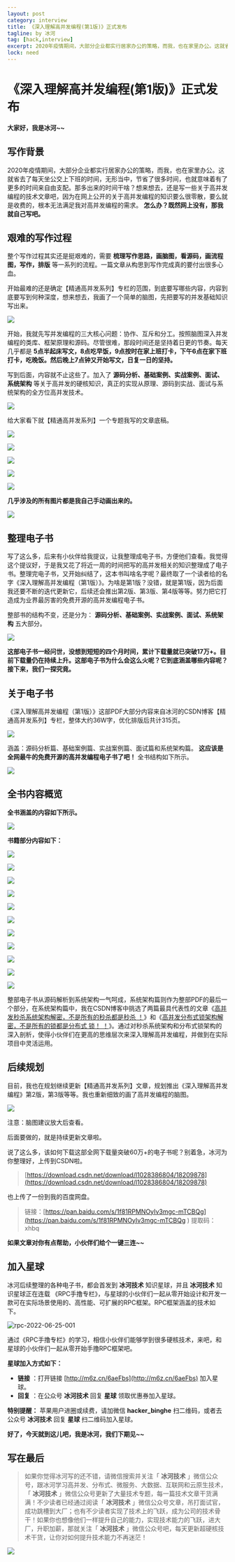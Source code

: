 ```yaml
---
layout: post
category: interview
title: 《深入理解高并发编程(第1版)》正式发布
tagline: by 冰河
tag: [hack,interview]
excerpt: 2020年疫情期间，大部分企业都实行居家办公的策略，而我，也在家里办公。这就省去了每天坐公交上下班的时间，无形当中，节省了很多时间，也就意味着有了更多的时间来自由支配。那多出来的时间干啥？想来想去，还是写一些关于高并发编程的技术文章吧，因为在网上公开的关于高并发编程的知识要么很零散，要么就是收费的，根本无法满足我对高并发编程的需求。 **怎么办？既然网上没有，那我就自己写吧。**
lock: need
---
```


# 《深入理解高并发编程(第1版)》正式发布
**大家好，我是冰河~~**

## 写作背景

2020年疫情期间，大部分企业都实行居家办公的策略，而我，也在家里办公。这就省去了每天坐公交上下班的时间，无形当中，节省了很多时间，也就意味着有了更多的时间来自由支配。那多出来的时间干啥？想来想去，还是写一些关于高并发编程的技术文章吧，因为在网上公开的关于高并发编程的知识要么很零散，要么就是收费的，根本无法满足我对高并发编程的需求。 **怎么办？既然网上没有，那我就自己写吧。**

## 艰难的写作过程

整个写作过程其实还是挺艰难的，需要 **梳理写作思路，画脑图，看源码，画流程图，写作，排版** 等一系列的流程。一篇文章从构思到写作完成真的要付出很多心血。

开始最难的还是确定【精通高并发系列】专栏的范围，到底要写哪些内容，内容到底要写到何种深度，想来想去，我画了一个简单的脑图，先把要写的并发基础知识写出来。

![](https://img-blog.csdnimg.cn/2020032510405471.jpg)

开始，我就先写并发编程的三大核心问题：协作、互斥和分工。按照脑图深入并发编程的类库、框架原理和源码。尽管很难，那段时间还是坚持着日更的节奏。每天几乎都是 **5点半起床写文，8点吃早饭，9点按时在家上班打卡，下午6点在家下班打卡，吃晚饭。然后晚上7点钟又开始写文，日复一日的坚持。**

写到后面，内容就不止这些了。加入了 **源码分析、基础案例、实战案例、面试、系统架构** 等关于高并发的硬核知识，真正的实现从原理、源码到实战、面试与系统架构的全方位高并发技术。

![](https://img-blog.csdnimg.cn/20201029010008616.jpg)

给大家看下就【精通高并发系列】一个专题我写的文章底稿。

![](https://img-blog.csdnimg.cn/2021043001001598.png)


![](https://img-blog.csdnimg.cn/20210430010023858.png)


![](https://img-blog.csdnimg.cn/20210430010034467.png)


![](https://img-blog.csdnimg.cn/20210430010044355.png)


![](https://img-blog.csdnimg.cn/20210430010057641.png)


**几乎涉及的所有图片都是我自己手动画出来的。**

![](https://img-blog.csdnimg.cn/20210430010109725.png)


## 整理电子书

写了这么多，后来有小伙伴给我提议，让我整理成电子书，方便他们查看。我觉得这个提议好，于是我又花了将近一周的时间把写的高并发相关的知识整理成了电子书。整理完电子书，又开始纠结了，这本书叫啥名字呢？最终取了一个读者给的名字《深入理解高并发编程（第1版）》。为啥是第1版？没错，就是第1版，因为后面我还要不断的迭代更新它，后续还会推出第2版、第3版、第4版等等。努力把它打造成为业界最厉害的免费开源的高并发编程电子书。

整部书的结构不变，还是分为： **源码分析、基础案例、实战案例、面试、系统架构** 五大部分。

![](https://img-blog.csdnimg.cn/20201029010008616.jpg)



**这部电子书一经问世，没想到短短的四个月时间，累计下载量就已突破17万+。目前下载量仍在持续上升。这部电子书为什么会这么火呢？它到底涵盖哪些内容呢？接下来，我们一探究竟。** 

## 关于电子书

《深入理解高并发编程（第1版）》这部PDF大部分内容来自冰河的CSDN博客【精通高并发系列】专栏，整体大约36W字，优化排版后共计315页。

![](https://img-blog.csdnimg.cn/20210327002820208.png)


涵盖：源码分析篇、基础案例篇、实战案例篇、面试篇和系统架构篇。 **这应该是全网最牛的免费开源的高并发编程电子书了吧！** 全书结构如下所示。

![](https://img-blog.csdnimg.cn/20201029010008616.jpg)


## 全书内容概览

**全书涵盖的内容如下所示。**

![](https://img-blog.csdnimg.cn/20210327002830968.png)

**书籍部分内容如下：**

![](https://img-blog.csdnimg.cn/2021032700290715.png)

![](https://img-blog.csdnimg.cn/20210327002915883.png)

![](https://img-blog.csdnimg.cn/20210327002926731.png)

![](https://img-blog.csdnimg.cn/20210327002935131.png)


![](https://img-blog.csdnimg.cn/20210327003040172.png)

![](https://img-blog.csdnimg.cn/20210327003023763.png)

![](https://img-blog.csdnimg.cn/20210327003053568.png)

![](https://img-blog.csdnimg.cn/20210327003102601.png)


![](https://img-blog.csdnimg.cn/20210327003111812.png)

![](https://img-blog.csdnimg.cn/20210327003121478.png)


![](https://img-blog.csdnimg.cn/20210327003129672.png)

整部电子书从源码解析到系统架构一气呵成，系统架构篇则作为整部PDF的最后一个部分，在系统架构篇中，我在CSDN博客中挑选了两篇最具代表性的文章《[高并发秒杀系统架构解密，不是所有的秒杀都是秒杀  ！](https://binghe.blog.csdn.net/article/details/109064612)》和《[高并发分布式锁架构解密，不是所有的锁都是分布式
锁！  ！](https://binghe.blog.csdn.net/article/details/109151783)》。通过对秒杀系统架构和分布式锁架构的深入剖析，使得小伙伴们在更高的思维层次来深入理解高并发编程，并做到在实际项目中灵活运用。

## 后续规划

目前，我也在规划继续更新【精通高并发系列】文章，规划推出《深入理解高并发编程》第2版，第3版等等。我也重新细致的画了高并发编程的脑图。

![](https://img-blog.csdnimg.cn/20210430010314218.png)



注意：脑图建议放大后查看。

后面要做的，就是持续更新文章啦。

说了这么多，该如何下载这部全网下载量突破60万+的电子书呢？别着急，冰河为你整理好，上传到CSDN啦。

> [https://download.csdn.net/download/l1028386804/18209878](https://download.csdn.net/download/l1028386804/18209878)

也上传了一份到我的百度网盘。

> 链接：[https://pan.baidu.com/s/1f81RPMNOyIv3mgc-mTCBQg](https://pan.baidu.com/s/1f81RPMNOyIv3mgc-mTCBQg ) 
> 提取码：xhbq

**如果文章对你有点帮助，小伙伴们给个一键三连~~**

## 加入星球

冰河后续整理的各种电子书，都会首发到 **冰河技术** 知识星球，并且 **冰河技术** 知识星球正在连载 《RPC手撸专栏》，与星球的小伙伴们一起从零开始设计和开发一款可在实际场景使用的、高性能、可扩展的RPC框架。RPC框架涵盖的技术如下。

![rpc-2022-06-25-001](https://binghe001.github.io/assets/images/microservices/springcloudalibaba/rpc-2022-06-25-001.png)

通过《RPC手撸专栏》的学习，相信小伙伴们能够学到很多硬核技术，来吧，和星球的小伙伴们一起从零开始手撸RPC框架吧。

**星球加入方式如下：**

* **链接** ：打开链接 [http://m6z.cn/6aeFbs](http://m6z.cn/6aeFbs) 加入星球。
* **回复** ：在公众号 **冰河技术** 回复 **星球** 领取优惠券加入星球。

**特别提醒：** 苹果用户进圈或续费，请加微信 **hacker_binghe** 扫二维码，或者去公众号 **冰河技术** 回复 **星球** 扫二维码加入星球。

**好了，今天就到这儿吧，我是冰河，我们下期见~~**


## 写在最后

> 如果你觉得冰河写的还不错，请微信搜索并关注「 **冰河技术** 」微信公众号，跟冰河学习高并发、分布式、微服务、大数据、互联网和云原生技术，「 **冰河技术** 」微信公众号更新了大量技术专题，每一篇技术文章干货满满！不少读者已经通过阅读「 **冰河技术** 」微信公众号文章，吊打面试官，成功跳槽到大厂；也有不少读者实现了技术上的飞跃，成为公司的技术骨干！如果你也想像他们一样提升自己的能力，实现技术能力的飞跃，进大厂，升职加薪，那就关注「 **冰河技术** 」微信公众号吧，每天更新超硬核技术干货，让你对如何提升技术能力不再迷茫！


![](https://img-blog.csdnimg.cn/20200906013715889.png)